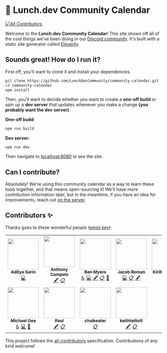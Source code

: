 # 📅 Lunch.dev Community Calendar

<!-- ALL-CONTRIBUTORS-BADGE:START - Do not remove or modify this section -->
[![All Contributors](https://img.shields.io/badge/all_contributors-11-orange.svg?style=flat-square)](#contributors-)
<!-- ALL-CONTRIBUTORS-BADGE:END -->

Welcome to the **Lunch.dev Community Calendar**! This site shows off all of the cool things we've been doing in our [Discord community](https://https://events.lunch.dev/discord). It's built with a static site generator called [Eleventy](https://11ty.dev).

## Sounds great! How do I run it?

First off, you'll want to clone it and install your dependencies.

```bash
git clone https://github.com/LunchDevCommunity/community-calendar.git
cd community-calendar
npm install
```

Then, you'll want to decide whether you want to create a **one-off build** or spin up a **dev server** that updates whenever you make a change **(you probably want the dev server)**.

**One-off build:**

```bash
npm run build
```

**Dev server:**

```
npm run dev
```

Then navigate to [localhost:8080](http://localhost:8080) to see the site.

## Can I contribute?

Absolutely! We're using this community calendar as a way to learn these tools together, and that means open-sourcing it! We'll have more contribution information later, but in the meantime, if you have an idea for improvements, reach out [on the server](https://https://events.lunch.dev/discord).

## Contributors ✨

Thanks goes to these wonderful people ([emoji key](https://allcontributors.org/docs/en/emoji-key)):

<!-- ALL-CONTRIBUTORS-LIST:START - Do not remove or modify this section -->
<!-- prettier-ignore-start -->
<!-- markdownlint-disable -->
<table>
  <tr>
    <td align="center"><a href="https://thetechnomaniac.com"><img src="https://avatars.githubusercontent.com/u/48805315?v=4?s=100" width="100px;" alt=""/><br /><sub><b>Aditya Sarin</b></sub></a><br /><a href="https://github.com/LunchDevCommunity/community-calendar/commits?author=aditya28sarin" title="Code">💻</a></td>
    <td align="center"><a href="http://dev.to/ajcwebdev"><img src="https://avatars.githubusercontent.com/u/12433465?v=4?s=100" width="100px;" alt=""/><br /><sub><b>Anthony Campolo</b></sub></a><br /><a href="#content-ajcwebdev" title="Content">🖋</a> <a href="#eventOrganizing-ajcwebdev" title="Event Organizing">📋</a></td>
    <td align="center"><a href="https://github.com/BenDMyers"><img src="https://avatars.githubusercontent.com/u/18060369?v=4?s=100" width="100px;" alt=""/><br /><sub><b>Ben Myers</b></sub></a><br /><a href="#a11y-BenDMyers" title="Accessibility">️️️️♿️</a> <a href="https://github.com/LunchDevCommunity/community-calendar/commits?author=BenDMyers" title="Code">💻</a> <a href="#content-BenDMyers" title="Content">🖋</a> <a href="#eventOrganizing-BenDMyers" title="Event Organizing">📋</a> <a href="#projectManagement-BenDMyers" title="Project Management">📆</a></td>
    <td align="center"><a href="https://romanbytes.dev/"><img src="https://avatars.githubusercontent.com/u/4601329?v=4?s=100" width="100px;" alt=""/><br /><sub><b>Jacob Roman</b></sub></a><br /><a href="https://github.com/LunchDevCommunity/community-calendar/commits?author=roman-bytes" title="Code">💻</a> <a href="#eventOrganizing-roman-bytes" title="Event Organizing">📋</a> <a href="#content-roman-bytes" title="Content">🖋</a></td>
    <td align="center"><a href="https://github.com/Kirill-frontend"><img src="https://avatars.githubusercontent.com/u/69352064?v=4?s=100" width="100px;" alt=""/><br /><sub><b>Kirill-frontend</b></sub></a><br /><a href="https://github.com/LunchDevCommunity/community-calendar/commits?author=Kirill-frontend" title="Code">💻</a></td>
    <td align="center"><a href="https://github.com/msutkowski"><img src="https://avatars.githubusercontent.com/u/784953?v=4?s=100" width="100px;" alt=""/><br /><sub><b>Matt Sutkowski</b></sub></a><br /><a href="https://github.com/LunchDevCommunity/community-calendar/commits?author=msutkowski" title="Code">💻</a> <a href="#tool-msutkowski" title="Tools">🔧</a></td>
    <td align="center"><a href="http://twitter.com/chantastic"><img src="https://avatars.githubusercontent.com/u/658360?v=4?s=100" width="100px;" alt=""/><br /><sub><b>Michael Chan</b></sub></a><br /><a href="https://github.com/LunchDevCommunity/community-calendar/commits?author=chantastic" title="Code">💻</a> <a href="#content-chantastic" title="Content">🖋</a> <a href="#eventOrganizing-chantastic" title="Event Organizing">📋</a> <a href="#projectManagement-chantastic" title="Project Management">📆</a> <a href="#video-chantastic" title="Videos">📹</a></td>
  </tr>
  <tr>
    <td align="center"><a href="http://michaelgee.com"><img src="https://avatars.githubusercontent.com/u/17189731?v=4?s=100" width="100px;" alt=""/><br /><sub><b>Michael Gee</b></sub></a><br /><a href="#a11y-michaelgee22" title="Accessibility">️️️️♿️</a> <a href="https://github.com/LunchDevCommunity/community-calendar/commits?author=michaelgee22" title="Code">💻</a> <a href="#design-michaelgee22" title="Design">🎨</a></td>
    <td align="center"><a href="https://github.com/jaffrepaul"><img src="https://avatars.githubusercontent.com/u/6298501?v=4?s=100" width="100px;" alt=""/><br /><sub><b>Paul</b></sub></a><br /><a href="#content-jaffrepaul" title="Content">🖋</a> <a href="#eventOrganizing-jaffrepaul" title="Event Organizing">📋</a></td>
    <td align="center"><a href="https://github.com/chalkeater"><img src="https://avatars.githubusercontent.com/u/900767?v=4?s=100" width="100px;" alt=""/><br /><sub><b>chalkeater</b></sub></a><br /><a href="#eventOrganizing-chalkeater" title="Event Organizing">📋</a></td>
    <td align="center"><a href="https://github.com/keithtelliott"><img src="https://avatars.githubusercontent.com/u/43206213?v=4?s=100" width="100px;" alt=""/><br /><sub><b>keithtelliott</b></sub></a><br /><a href="#content-keithtelliott" title="Content">🖋</a> <a href="#eventOrganizing-keithtelliott" title="Event Organizing">📋</a></td>
  </tr>
</table>

<!-- markdownlint-restore -->
<!-- prettier-ignore-end -->

<!-- ALL-CONTRIBUTORS-LIST:END -->

This project follows the [all-contributors](https://github.com/all-contributors/all-contributors) specification. Contributions of any kind welcome!
